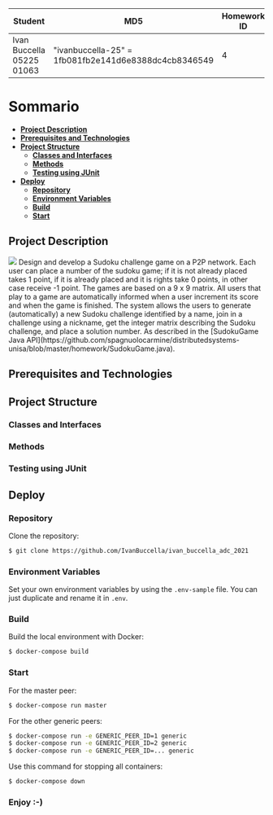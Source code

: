 | Student                   | MD5                                                  | Homework ID | Project     |
| ------------------------- | ---------------------------------------------------- | ----------- | ----------- |
| Ivan Buccella 05225 01063 | "ivanbuccella-25" = 1fb081fb2e141d6e8388dc4cb8346549 | 4           | Sudoku Game |

# Sommario

- **[Project Description](#project-description)**
- **[Prerequisites and Technologies](#prerequisites-and-technologies)**
- **[Project Structure](#project-structure)**
  - **[Classes and Interfaces](#classes-and-interfaces)**
  - **[Methods](#methods)**
  - **[Testing using JUnit](#testing-using-junit)**
- **[Deploy](#deploy)**
  - **[Repository](#repository)**
  - **[Environment Variables](#environment-variables)**
  - **[Build](#build)**
  - **[Start](#start)**

## Project Description

<img src="https://upload.wikimedia.org/wikipedia/commons/thumb/f/ff/Sudoku-by-L2G-20050714.svg/220px-Sudoku-by-L2G-20050714.svg.png"/>
Design and develop a Sudoku challenge game on a P2P network. Each user can place a number of the sudoku game; if it is not already placed takes 1 point, if it is already placed and it is rights take 0 points, in other case receive -1 point. The games are based on a 9 x 9 matrix. All users that play to a game are automatically informed when a user increment its score and when the game is finished. The system allows the users to generate (automatically) a new Sudoku challenge identified by a name, join in a challenge using a nickname, get the integer matrix describing the Sudoku challenge, and place a solution number. As described in the [SudokuGame Java API](https://github.com/spagnuolocarmine/distributedsystems-unisa/blob/master/homework/SudokuGame.java).

## Prerequisites and Technologies

## Project Structure

### Classes and Interfaces

### Methods

### Testing using JUnit

## Deploy

### Repository

Clone the repository:

```sh
$ git clone https://github.com/IvanBuccella/ivan_buccella_adc_2021
```

### Environment Variables

Set your own environment variables by using the `.env-sample` file. You can just duplicate and rename it in `.env`.

### Build

Build the local environment with Docker:

```sh
$ docker-compose build
```

### Start

For the master peer:

```sh
$ docker-compose run master
```

For the other generic peers:

```sh
$ docker-compose run -e GENERIC_PEER_ID=1 generic
$ docker-compose run -e GENERIC_PEER_ID=2 generic
$ docker-compose run -e GENERIC_PEER_ID=... generic
```

Use this command for stopping all containers:

```sh
$ docker-compose down
```

### Enjoy :-)
